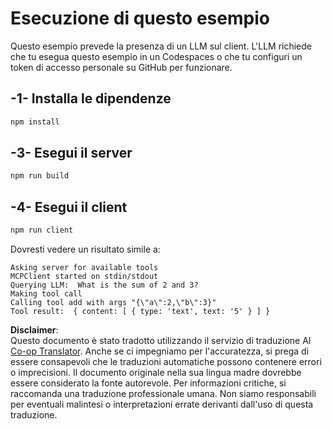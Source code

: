 <!--
CO_OP_TRANSLATOR_METADATA:
{
  "original_hash": "6d6315e03f591fb5a39be91da88585dc",
  "translation_date": "2025-05-17T10:55:13+00:00",
  "source_file": "03-GettingStarted/03-llm-client/solution/typescript/README.md",
  "language_code": "it"
}
-->
# Esecuzione di questo esempio

Questo esempio prevede la presenza di un LLM sul client. L'LLM richiede che tu esegua questo esempio in un Codespaces o che tu configuri un token di accesso personale su GitHub per funzionare.

## -1- Installa le dipendenze

```bash
npm install
```

## -3- Esegui il server

```bash
npm run build
```

## -4- Esegui il client

```sh
npm run client
```

Dovresti vedere un risultato simile a:

```text
Asking server for available tools
MCPClient started on stdin/stdout
Querying LLM:  What is the sum of 2 and 3?
Making tool call
Calling tool add with args "{\"a\":2,\"b\":3}"
Tool result:  { content: [ { type: 'text', text: '5' } ] }
```

**Disclaimer**:  
Questo documento è stato tradotto utilizzando il servizio di traduzione AI [Co-op Translator](https://github.com/Azure/co-op-translator). Anche se ci impegniamo per l'accuratezza, si prega di essere consapevoli che le traduzioni automatiche possono contenere errori o imprecisioni. Il documento originale nella sua lingua madre dovrebbe essere considerato la fonte autorevole. Per informazioni critiche, si raccomanda una traduzione professionale umana. Non siamo responsabili per eventuali malintesi o interpretazioni errate derivanti dall'uso di questa traduzione.